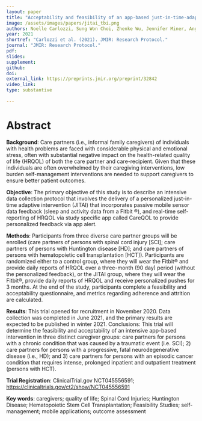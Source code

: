 ```yaml
---
layout: paper
title: "Acceptability and feasibility of an app-based just-in-time-adaptive self-management intervention for care partners: Protocol for the CareQOL pilot trial"
image: /assets/images/papers/jitai_tbi.png
authors: Noelle Carlozzi, Sung Won Choi, Zhenke Wu, Jennifer Miner, Angela Lyden, Christopher Graves, Angelle Sander, Jitao Wang, Srijan Sen
year: 2021
shortref: "Carlozzi et al. (2021). JMIR: Research Protocol."
journal: "JMIR: Research Protocol."
pdf:
slides:
supplement:
github:
doi:
external_link: https://preprints.jmir.org/preprint/32842
video_link: 
type: substantive
 
---
```


# Abstract

**Background**: Care partners (i.e., informal family caregivers) of individuals with health problems are faced with considerable physical and emotional stress, often with substantial negative impact on the health-related quality of life (HRQOL) of both the care partner and care-recipient. Given that these individuals are often overwhelmed by their caregiving interventions, low burden self-management interventions are needed to support caregivers to ensure better patient outcomes. 

**Objective**: The primary objective of this study is to describe an intensive data collection protocol that involves the delivery of a personalized just-in-time adaptive intervention (JITAI) that incorporates passive mobile sensor data feedback (sleep and activity data from a Fitbit ®), and real-time self-reporting of HRQOL via study specific app called CareQOL to provide personalized feedback via app alert.

**Methods**: Participants from three diverse care partner groups will be enrolled (care partners of persons with spinal cord injury [SCI]; care partners of persons with Huntington disease [HD]; and care partners of persons with hematopoietic cell transplantation [HCT]). Participants are randomized either to a control group, where they will wear the Fitbit® and provide daily reports of HRQOL over a three-month (90 day) period (without the personalized feedback), or the JITAI group, where they will wear the Fitbit®, provide daily reports of HRQOL and receive personalized pushes for 3 months. At the end of the study, participants complete a feasibility and acceptability questionnaire, and metrics regarding adherence and attrition are calculated.

**Results**: This trial opened for recruitment in November 2020. Data collection was completed in June 2021, and the primary results are expected to be published in winter 2021.
Conclusions: This trial will determine the feasibility and acceptability of an intensive app-based intervention in three distinct caregiver groups: care partners for persons with a chronic condition that was caused by a traumatic event (i.e. SCI); 2) care partners for persons with a progressive, fatal neurodegenerative disease (i.e., HD); and 3) care partners for persons with an episodic cancer condition that requires intense, prolonged inpatient and outpatient treatment (persons with HCT).

**Trial Registration**: ClinicalTrial.gov NCT045556591; https://clinicaltrials.gov/ct2/show/NCT045556591 

**Key words**: caregivers; quality of life; Spinal Cord Injuries; Huntington Disease; Hematopoietic Stem Cell Transplantation; Feasibility Studies; self-management; mobile applications; outcome assessment
